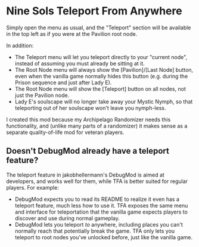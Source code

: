 # Nine Sols Teleport From Anywhere

Simply open the menu as usual, and the "Teleport" section will be available in the top left as if you were at the Pavilion root node.

In addition:

- The Teleport menu will let you teleport directly to your "current node", instead of assuming you must already be sitting at it.
- The Root Node menu will always show the [Pavilion]/[Last Node] button, even when the vanilla game normally hides this button (e.g. during the Prison sequence and just after Lady E).
- The Root Node menu will show the [Teleport] button on all nodes, not just the Pavilion node.
- Lady E's soulscape will no longer take away your Mystic Nymph, so that teleporting out of her soulscape won't leave you nymph-less.

I created this mod because my Archipelago Randomizer needs this functionality, and (unlike many parts of a randomizer) it makes sense as a separate quality-of-life mod for veteran players.

## Doesn't DebugMod already have a teleport feature?

The teleport feature in jakobhellermann's DebugMod is aimed at developers, and works well for them, while TFA is better suited for regular players. For example:
- DebugMod expects you to read its README to realize it even has a teleport feature, much less how to use it. TFA exposes the same menu and interface for teleportation that the vanilla game expects players to discover and use during normal gameplay.
- DebugMod lets you teleport *to* anywhere, including places you can't normally reach that potentially break the game. TFA only lets you teleport to root nodes you've unlocked before, just like the vanilla game.
